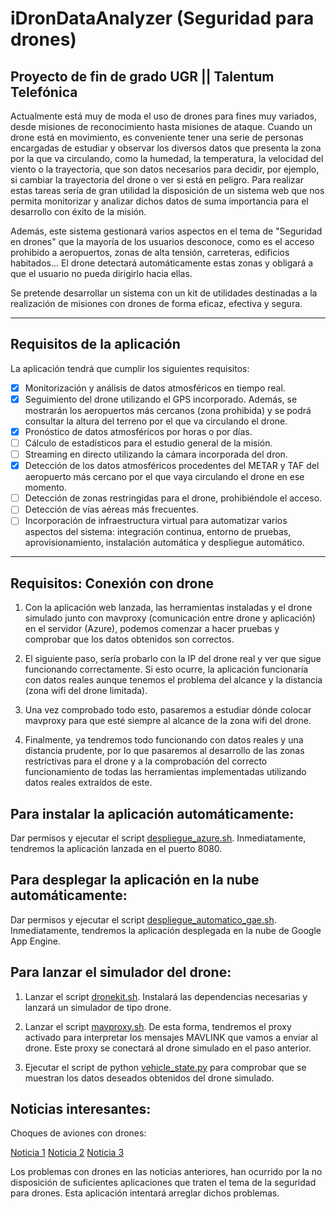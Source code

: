# iDronDataAnalyzer (Seguridad para drones)

## Proyecto de fin de grado UGR || Talentum Telefónica ##

Actualmente está muy de moda el uso de drones para fines muy variados, desde misiones de reconocimiento hasta misiones de ataque. Cuando un drone está en movimiento, es conveniente tener una serie de personas encargadas de estudiar y observar los diversos datos que presenta la zona por la que va circulando, como la humedad, la temperatura, la velocidad del viento o la trayectoria, que son datos necesarios para decidir, por ejemplo, si cambiar la trayectoria del drone o ver si está en peligro. Para realizar estas tareas sería de gran utilidad la disposición de un sistema web que nos permita monitorizar y analizar dichos datos de suma importancia para el desarrollo con éxito de la misión.

Además, este sistema gestionará varios aspectos en el tema de "Seguridad en drones" que la mayoría de los usuarios desconoce, como es el acceso prohibido a aeropuertos, zonas de alta tensión, carreteras, edificios habitados... El drone detectará automáticamente estas zonas y obligará a que el usuario no pueda dirigirlo hacia ellas.

Se pretende desarrollar un sistema con un kit de utilidades destinadas a la realización de misiones con drones de forma eficaz, efectiva y segura. 

***

## Requisitos de la aplicación ##

La aplicación tendrá que cumplir los siguientes requisitos:

* [X] Monitorización y análisis de datos atmosféricos en tiempo real.  
* [X] Seguimiento del drone utilizando el GPS incorporado. Además, se mostrarán los aeropuertos más cercanos (zona prohibida) y se podrá consultar la altura del terreno por el que va circulando el drone.
* [X] Pronóstico de datos atmosféricos por horas o por días.
* [ ] Cálculo de estadísticos para el estudio general de la misión.
* [ ] Streaming en directo utilizando la cámara incorporada del dron.
* [X] Detección de los datos atmosféricos procedentes del METAR y TAF del aeropuerto más cercano por el que vaya circulando el drone en ese momento.
* [ ] Detección de zonas restringidas para el drone, prohibiéndole el acceso. 
* [ ] Detección de vías aéreas más frecuentes.
* [ ] Incorporación de infraestructura virtual para automatizar varios aspectos del sistema: integración continua, entorno de pruebas, aprovisionamiento, instalación automática y despliegue automático.
 
***

## Requisitos: Conexión con drone ##

1. Con la aplicación web lanzada, las herramientas instaladas y el drone simulado junto con mavproxy (comunicación entre drone y aplicación) en el servidor (Azure), podemos comenzar a hacer pruebas y comprobar que los datos obtenidos son correctos.

2. El siguiente paso, sería probarlo con la IP del drone real y ver que sigue funcionando correctamente. Si esto ocurre, la aplicación funcionaría con datos reales aunque tenemos el problema del alcance y la distancia (zona wifi del drone limitada).

3. Una vez comprobado todo esto, pasaremos a estudiar dónde colocar mavproxy para que esté siempre al alcance de la zona wifi del drone.

4. Finalmente, ya tendremos todo funcionando con datos reales y una distancia prudente, por lo que pasaremos al desarrollo de las zonas restrictivas para el drone y a la comprobación del correcto funcionamiento de todas las herramientas implementadas utilizando datos reales extraídos de este.


## Para instalar la aplicación automáticamente: ##

Dar permisos y ejecutar el script [despliegue_azure.sh](https://github.com/juanfranrv/iDronDataAnalyzer/blob/master/despliegue_azure.sh). Inmediatamente, tendremos la aplicación lanzada en el puerto 8080.

## Para desplegar la aplicación en la nube automáticamente: ##

Dar permisos y ejecutar el script [despliegue_automatico_gae.sh](https://github.com/juanfranrv/iDronDataAnalyzer/blob/master/despliegue_automatico_gae.sh). Inmediatamente, tendremos la aplicación desplegada en la nube de Google App Engine.

## Para lanzar el simulador del drone: ##

1. Lanzar el script [dronekit.sh](https://github.com/juanfranrv/iDronDataAnalyzer/blob/master/dronekit.sh). Instalará las dependencias necesarias y lanzará un simulador de tipo drone.

2. Lanzar el script [mavproxy.sh](https://github.com/juanfranrv/iDronDataAnalyzer/blob/master/mavproxy.sh). De esta forma, tendremos el proxy activado para interpretar los mensajes MAVLINK que vamos a enviar al drone. Este proxy se conectará al drone simulado en el paso anterior.

3. Ejecutar el script de python [vehicle_state.py](https://github.com/juanfranrv/iDronDataAnalyzer/blob/master/src/iDronDataAnalyzer/vehicle_state.py) para comprobar que se muestran los datos deseados obtenidos del drone simulado.

## Noticias interesantes: ##

Choques de aviones con drones:

[Noticia 1](http://economia.elpais.com/economia/2016/03/02/actualidad/1456911759_020181.html)
[Noticia 2](http://economia.elpais.com/economia/2016/03/04/actualidad/1457078339_462092.html)
[Noticia 3](http://www.elmundo.es/internacional/2016/03/04/56d93e71e2704e3d4c8b45f6.html)

Los problemas con drones en las noticias anteriores, han ocurrido por la no disposición de suficientes aplicaciones que traten el tema de la seguridad para drones. Esta aplicación intentará arreglar dichos problemas.




